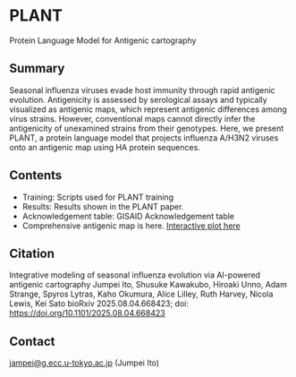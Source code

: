 # PLANT
Protein Language Model for Antigenic cartography

## Summary
Seasonal influenza viruses evade host immunity through rapid antigenic evolution. Antigenicity is assessed by serological assays and typically visualized as antigenic maps, which represent antigenic differences among virus strains. However, conventional maps cannot directly infer the antigenicity of unexamined strains from their genotypes. Here, we present PLANT, a protein language model that projects influenza A/H3N2 viruses onto an antigenic map using HA protein sequences.

## Contents
- Training: Scripts used for PLANT training
- Results: Results shown in the PLANT paper.
- Acknowledgement table: GISAID Acknowledgement table
- Comprehensive antigenic map is here. [Interactive plot here](https://github.com/TheSatoLab/PLANT/comprehensive_antigenic_maps/PLANT_all_HA.html)


## Citation
Integrative modeling of seasonal influenza evolution via AI-powered antigenic cartography
Jumpei Ito, Shusuke Kawakubo, Hiroaki Unno, Adam Strange, Spyros Lytras, Kaho Okumura, Alice Lilley, Ruth Harvey, Nicola Lewis, Kei Sato
bioRxiv 2025.08.04.668423; doi: https://doi.org/10.1101/2025.08.04.668423

## Contact
jampei@g.ecc.u-tokyo.ac.jp (Jumpei Ito)
